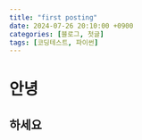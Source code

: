```yaml
---
title: "first posting"
date: 2024-07-26 20:10:00 +0900
categories: [블로그, 첫글]
tags: [코딩테스트, 파이썬]
---
```


# 안녕
## 하세요